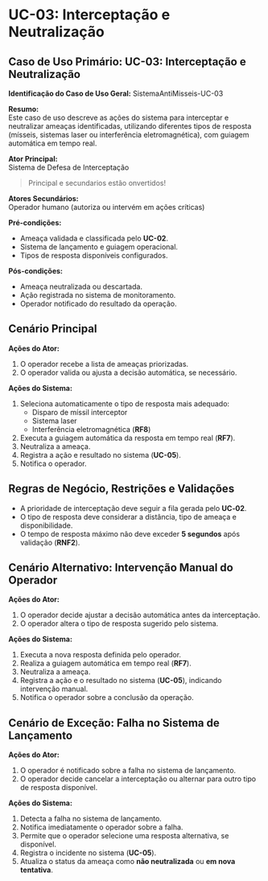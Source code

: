# UC-03: Interceptação e Neutralização

## Caso de Uso Primário: UC-03: Interceptação e Neutralização

**Identificação do Caso de Uso Geral:** SistemaAntiMisseis-UC-03

**Resumo:**  
Este caso de uso descreve as ações do sistema para interceptar e neutralizar ameaças identificadas, utilizando diferentes tipos de resposta (mísseis, sistemas laser ou interferência eletromagnética), com guiagem automática em tempo real.

**Ator Principal:**  
Sistema de Defesa de Interceptação

>Principal e secundarios estão onvertidos!

**Atores Secundários:**  
Operador humano (autoriza ou intervém em ações críticas)

**Pré-condições:**  
- Ameaça validada e classificada pelo **UC-02**.  
- Sistema de lançamento e guiagem operacional.  
- Tipos de resposta disponíveis configurados.

**Pós-condições:**  
- Ameaça neutralizada ou descartada.  
- Ação registrada no sistema de monitoramento.  
- Operador notificado do resultado da operação.

## Cenário Principal

**Ações do Ator:**  
1. O operador recebe a lista de ameaças priorizadas.  
2. O operador valida ou ajusta a decisão automática, se necessário.

**Ações do Sistema:**  
1. Seleciona automaticamente o tipo de resposta mais adequado:
   - Disparo de míssil interceptor  
   - Sistema laser  
   - Interferência eletromagnética (**RF8**)
2. Executa a guiagem automática da resposta em tempo real (**RF7**).  
3. Neutraliza a ameaça.  
4. Registra a ação e resultado no sistema (**UC-05**).  
5. Notifica o operador.

## Regras de Negócio, Restrições e Validações

- A prioridade de interceptação deve seguir a fila gerada pelo **UC‑02**.  
- O tipo de resposta deve considerar a distância, tipo de ameaça e disponibilidade.  
- O tempo de resposta máximo não deve exceder **5 segundos** após validação (**RNF2**).

## Cenário Alternativo: Intervenção Manual do Operador

**Ações do Ator:**  
1. O operador decide ajustar a decisão automática antes da interceptação.  
2. O operador altera o tipo de resposta sugerido pelo sistema.

**Ações do Sistema:**  
1. Executa a nova resposta definida pelo operador.  
2. Realiza a guiagem automática em tempo real (**RF7**).  
3. Neutraliza a ameaça.  
4. Registra a ação e o resultado no sistema (**UC-05**), indicando intervenção manual.  
5. Notifica o operador sobre a conclusão da operação.

## Cenário de Exceção: Falha no Sistema de Lançamento

**Ações do Ator:**  
1. O operador é notificado sobre a falha no sistema de lançamento.  
2. O operador decide cancelar a interceptação ou alternar para outro tipo de resposta disponível.

**Ações do Sistema:**  
1. Detecta a falha no sistema de lançamento.  
2. Notifica imediatamente o operador sobre a falha.  
3. Permite que o operador selecione uma resposta alternativa, se disponível.  
4. Registra o incidente no sistema (**UC-05**).  
5. Atualiza o status da ameaça como **não neutralizada** ou **em nova tentativa**.

